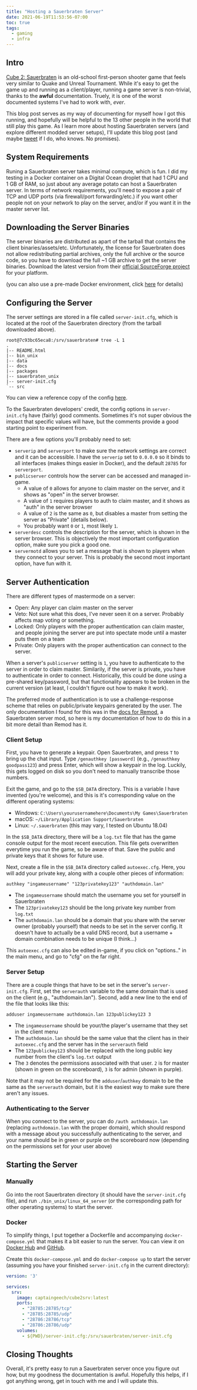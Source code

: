 ```yaml
---
title: "Hosting a Sauerbraten Server"
date: 2021-06-19T11:53:56-07:00
toc: true
tags:
  - gaming
  - infra
---
```


## Intro

[Cube 2: Sauerbraten](http://sauerbraten.org/) is an old-school first-person shooter game that feels very similar to Quake and Unreal Tournament. While it's easy to get the game up and running as a client/player, running a game server is non-trivial, thanks to the **awful** documentation. Truely, it is one of the worst documented systems I've had to work with, _ever_.

This blog post serves as my way of documenting for myself how I got this running, and hopefully will be helpful to the 13 other people in the world that still play this game. As I learn more about hosting Sauerbraten servers (and explore different modded server setups), I'll update this blog post (and maybe [tweet](https://twitter.com/captainGeech42) if I do, who knows. No promises).

## System Requirements

Runing a Sauerbraten server takes minimal compute, which is fun. I did my testing in a Docker container on a Digital Ocean droplet that had 1 CPU and 1 GB of RAM, so just about any average potato can host a Sauerbraten server. In terms of network requirements, you'll need to expose a pair of TCP and UDP ports (via firewall/port forwarding/etc.) if you want other people not on your network to play on the server, and/or if you want it in the master server list.

## Downloading the Server Binaries

The server binaries are distributed as apart of the tarball that contains the client binaries/assets/etc. Unfortunately, the license for Sauerbraten does not allow redistributing partial archives, only the full archive or the source code, so you have to download the full ~1 GB archive to get the server binaries. Download the latest version from their [official SourceForge project](https://sourceforge.net/projects/sauerbraten/files/sauerbraten/) for your platform.

(you can also use a pre-made Docker environment, click [here](/blog/hosting-a-sauerbraten-server/#docker) for details)

## Configuring the Server

The server settings are stored in a file called `server-init.cfg`, which is located at the root of the Sauerbraten directory (from the tarball downloaded above).

```
root@7c93bc65eca8:/srv/sauerbraten# tree -L 1
.
|-- README.html
|-- bin_unix
|-- data
|-- docs
|-- packages
|-- sauerbraten_unix
|-- server-init.cfg
`-- src
```

You can view a reference copy of the config [here](https://github.com/captainGeech42/cube2srv/blob/main/server-init.tmpl.cfg).

To the Sauerbraten developers' credit, the config options in `server-init.cfg` have (fairly) good comments. Sometimes it's not super obvious the impact that specific values will have, but the comments provide a good starting point to experiment from.

There are a few options you'll probably need to set:

* `serverip` and `serverport` to make sure the network settings are correct and it can be accessible. I have the `serverip` set to `0.0.0.0` so it binds to all interfaces (makes things easier in Docker), and the default `28785` for `serverport`.
* `publicserver` controls how the server can be accessed and managed in-game.
  * A value of `0` allows for anyone to claim master on the server, and it shows as "open" in the server browser.
  * A value of `1` requires players to auth to claim master, and it shows as "auth" in the server browser
  * A value of `2` is the same as `0`, but disables a master from setting the server as "Private" (details below).
  * You probably want `0` or `1`, most likely `1`.
* `serverdesc` controls the description for the server, which is shown in the server browser. This is objectively the most important configuration option, make sure you pick a good one.
* `servermotd` allows you to set a message that is shown to players when they connect to your server. This is probably the second most important option, have fun with it.

## Server Authentication

There are different types of mastermode on a server:

* Open: Any player can claim master on the server
* Veto: Not sure what this does, I've never seen it on a server. Probably affects map voting or something.
* Locked: Only players with the proper authentication can claim master, and people joining the server are put into spectate mode until a master puts them on a team
* Private: Only players with the proper authentication can connect to the server.

When a server's `publicserver` setting is `1`, you have to authenticate to the server in order to claim master. Similarily, if the server is private, you have to authenticate in order to connect. Historically, this could be done using a pre-shared key/password, but that functionality appears to be broken in the current version (at least, I couldn't figure out how to make it work).

The preferred mode of authentication is to use a challenge-response scheme that relies on public/private keypairs generated by the user. The only documentation I found for this was in the [docs for Remod](https://github.com/vasyahuyasa/remod-sauerbraten/wiki/Server-Auth), a Sauerbraten server mod, so here is my documentation of how to do this in a bit more detail than Remod has it.

### Client Setup

First, you have to generate a keypair. Open Sauerbraten, and press `T` to bring up the chat input. Type `/genauthkey [password]` (e.g., `/genauthkey goodpass123`) and press Enter, which will show a keypair in the log. Luckily, this gets logged on disk so you don't need to manually transcribe those numbers.

Exit the game, and go to the `$SB_DATA` directory. This is a variable I have invented (you're welcome), and this is it's corresponding value on the different operating systems:

* Windows: `C:\Users\yourusernamehere\Documents\My Games\Sauerbraten`
* macOS: `~/Library/Application Support/Sauerbraten`
* Linux: `~/.sauerbraten` (this may vary, I tested on Ubuntu 18.04)

In the `$SB_DATA` directory, there will be a `log.txt` file that has the game console output for the most recent execution. This file gets overwritten everytime you run the game, so be aware of that. Save the public and private keys that it shows for future use.

Next, create a file in the `$SB_DATA` directory called `autoexec.cfg`. Here, you will add your private key, along with a couple other pieces of information:

```
authkey "ingameusername" "123privatekey123" "authdomain.lan"
```

* The `ingameusername` should match the username you set for yourself in Sauerbraten
* The `123privatekey123` should be the long private key number from `log.txt`
* The `authdomain.lan` should be a domain that you share with the server owner (probably yourself) that needs to be set in the server config. It doesn't have to actually be a valid DNS record, but a username + domain combination needs to be unique (I think...)

This `autoexec.cfg` can also be edited in-game, if you click on "options.." in the main menu, and go to "cfg" on the far right.

### Server Setup

There are a couple things that have to be set in the server's `server-init.cfg`. First, set the `serverauth` variable to the same domain that is used on the client (e.g., "authdomain.lan"). Second, add a new line to the end of the file that looks like this:

```
adduser ingameusername authdomain.lan 123publickey123 3
```

* The `ingameusername` should be your/the player's username that they set in the client menu
* The `authdomain.lan` should be the same value that the client has in their `autoexec.cfg` and the server has in the `serverauth` field
* The `123publickey123` should be replaced with the long public key number from the client's `log.txt` output
* The `3` denotes the permissions associated with that user. `2` is for master (shown in green on the scoreboard), `3` is for admin (shown in purple).

Note that it may not be required for the `adduser`/`authkey` domain to be the same as the `serverauth` domain, but it is the easiest way to make sure there aren't any issues.

### Authenticating to the Server

When you connect to the server, you can do `/auth authdomain.lan` (replacing `authdomain.lan` with the proper domain), which should respond with a message about you successfully authenticating to the server, and your name should be in green or purple on the scoreboard now (depending on the permissions set for your user above)

## Starting the Server

### Manually

Go into the root Sauerbraten directory (it should have the `server-init.cfg` file), and run `./bin_unix/linux_64_server` (or the corresponding path for other operating systems) to start the server.

### Docker

To simplify things, I put together a Dockerfile and accompanying `docker-compose.yml` that makes it a bit easier to run the server. You can view it on [Docker Hub](https://hub.docker.com/repository/docker/captaingeech/cube2srv) and [GitHub](https://github.com/captainGeech42/cube2srv).

Create this `docker-compose.yml` and do `docker-compose up` to start the server (assuming you have your finished `server-init.cfg` in the current directory):

```yml
version: '3'

services:
  srv:
    image: captaingeech/cube2srv:latest
    ports:
      - "28785:28785/tcp"
      - "28785:28785/udp"
      - "28786:28786/tcp"
      - "28786:28786/udp"
    volumes:
      - ${PWD}/server-init.cfg:/srv/sauerbraten/server-init.cfg
```

## Closing Thoughts

Overall, it's pretty easy to run a Sauerbraten server once you figure out how, but my goodness the documentation is awful. Hopefully this helps, if I got anything wrong, get in touch with me and I will update this.